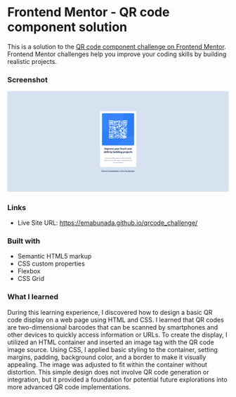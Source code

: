 # Frontend Mentor - QR code component solution

This is a solution to the [QR code component challenge on Frontend Mentor](https://www.frontendmentor.io/challenges/qr-code-component-iux_sIO_H). Frontend Mentor challenges help you improve your coding skills by building realistic projects. 



### Screenshot

![](./screenshot.png)


### Links

- Live Site URL: https://emabunada.github.io/qrcode_challenge/


### Built with

- Semantic HTML5 markup
- CSS custom properties
- Flexbox
- CSS Grid


### What I learned

During this learning experience, I discovered how to design a basic QR code display on a web page using HTML and CSS. I learned that QR codes are two-dimensional barcodes that can be scanned by smartphones and other devices to quickly access information or URLs. To create the display, I utilized an HTML container and inserted an image tag with the QR code image source. Using CSS, I applied basic styling to the container, setting margins, padding, background color, and a border to make it visually appealing. The image was adjusted to fit within the container without distortion. This simple design does not involve QR code generation or integration, but it provided a foundation for potential future explorations into more advanced QR code implementations.

